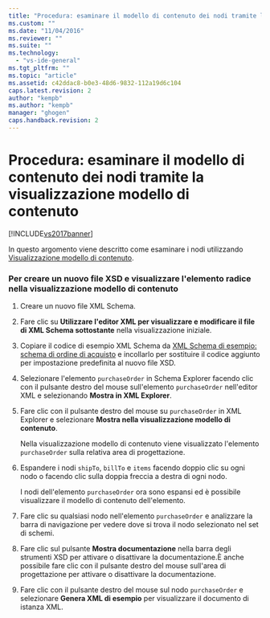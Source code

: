 ```yaml
---
title: "Procedura: esaminare il modello di contenuto dei nodi tramite la visualizzazione modello di contenuto | Microsoft Docs"
ms.custom: ""
ms.date: "11/04/2016"
ms.reviewer: ""
ms.suite: ""
ms.technology: 
  - "vs-ide-general"
ms.tgt_pltfrm: ""
ms.topic: "article"
ms.assetid: c42ddac8-b0e3-48d6-9832-112a19d6c104
caps.latest.revision: 2
author: "kempb"
ms.author: "kempb"
manager: "ghogen"
caps.handback.revision: 2
---
```

# Procedura: esaminare il modello di contenuto dei nodi tramite la visualizzazione modello di contenuto
[!INCLUDE[vs2017banner](../code-quality/includes/vs2017banner.md)]

In questo argomento viene descritto come esaminare i nodi utilizzando [Visualizzazione modello di contenuto](../xml-tools/content-model-view.md).  
  
### Per creare un nuovo file XSD e visualizzare l'elemento radice nella visualizzazione modello di contenuto  
  
1.  Creare un nuovo file XML Schema.  
  
2.  Fare clic su **Utilizzare l'editor XML per visualizzare e modificare il file di XML Schema sottostante** nella visualizzazione iniziale.  
  
3.  Copiare il codice di esempio XML Schema da [XML Schema di esempio: schema di ordine di acquisto](../xml-tools/sample-xsd-file-purchase-order-schema.md) e incollarlo per sostituire il codice aggiunto per impostazione predefinita al nuovo file XSD.  
  
4.  Selezionare l'elemento `purchaseOrder` in Schema Explorer facendo clic con il pulsante destro del mouse sull'elemento `purchaseOrder` nell'editor XML e selezionando **Mostra in XML Explorer**.  
  
5.  Fare clic con il pulsante destro del mouse su `purchaseOrder` in XML Explorer e selezionare **Mostra nella visualizzazione modello di contenuto**.  
  
     Nella visualizzazione modello di contenuto viene visualizzato l'elemento `purchaseOrder` sulla relativa area di progettazione.  
  
6.  Espandere i nodi `shipTo`, `billTo` e `items` facendo doppio clic su ogni nodo o facendo clic sulla doppia freccia a destra di ogni nodo.  
  
     I nodi dell'elemento `purchaseOrder` ora sono espansi ed è possibile visualizzare il modello di contenuto dell'elemento.  
  
7.  Fare clic su qualsiasi nodo nell'elemento `purchaseOrder` e analizzare la barra di navigazione per vedere dove si trova il nodo selezionato nel set di schemi.  
  
8.  Fare clic sul pulsante **Mostra documentazione** nella barra degli strumenti XSD per attivare o disattivare la documentazione.È anche possibile fare clic con il pulsante destro del mouse sull'area di progettazione per attivare o disattivare la documentazione.  
  
9. Fare clic con il pulsante destro del mouse sul nodo `purchaseOrder` e selezionare **Genera XML di esempio** per visualizzare il documento di istanza XML.
